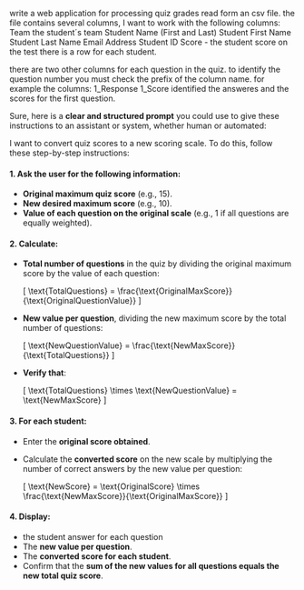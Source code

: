write a web application for processing quiz grades read form an csv file.
the file contains several columns, I want to work with the following columns:
Team the student´s team
Student Name (First and Last)
Student First Name
Student Last Name
Email Address
Student ID
Score - the student score on the test
there is a row for each student.

there are two other columns for each question in the quiz.
to identify the question number you must check the prefix of the column name. for example the columns: 
1_Response
1_Score
identified the answeres and the scores for the first question.

Sure, here is a **clear and structured prompt** you could use to give these instructions to an assistant or system, whether human or automated:


I want to convert quiz scores to a new scoring scale. To do this, follow these step-by-step instructions:

#### 1. Ask the user for the following information:
- **Original maximum quiz score** (e.g., 15).
- **New desired maximum score** (e.g., 10).
- **Value of each question on the original scale** (e.g., 1 if all questions are equally weighted).

#### 2. Calculate:
- **Total number of questions** in the quiz by dividing the original maximum score by the value of each question:

  \[
  \text{TotalQuestions} = \frac{\text{OriginalMaxScore}}{\text{OriginalQuestionValue}}
  \]

- **New value per question**, dividing the new maximum score by the total number of questions:

  \[
  \text{NewQuestionValue} = \frac{\text{NewMaxScore}}{\text{TotalQuestions}}
  \]

- **Verify that**:

  \[
  \text{TotalQuestions} \times \text{NewQuestionValue} = \text{NewMaxScore}
  \]

#### 3. For each student:
- Enter the **original score obtained**.
- Calculate the **converted score** on the new scale by multiplying the number of correct answers by the new value per question:

  \[
  \text{NewScore} = \text{OriginalScore} \times \frac{\text{NewMaxScore}}{\text{OriginalMaxScore}}
  \]

#### 4. Display:
- the student answer for each question
- The **new value per question**.
- The **converted score for each student**.
- Confirm that the **sum of the new values for all questions equals the new total quiz score**.


